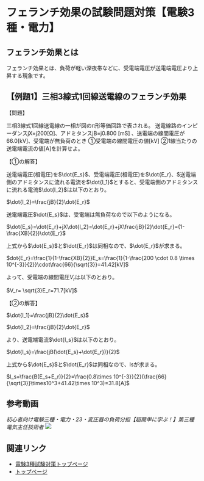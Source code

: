 # フェランチ効果の試験問題対策【電験3種・電力】

## フェランチ効果とは

フェランチ効果とは、負荷が軽い深夜帯などに、受電端電圧が送電端電圧より上昇する現象です。

## 【例題1】三相3線式1回線送電線のフェランチ効果

【問題】

三相3線式1回線送電線の一相が図のπ形等価回路で表される。
送電線路のインピーダンスjX=j200[Ω]、アドミタンスjB=j0.800 [mS] 、送電端の線間電圧が66.0[kV]、受電端が無負荷のとき ①受電端の線間電圧の値[kV] ②1線当たりの送電端電流の値[A]を計算せよ。

【①の解答】

送電端電圧(相電圧)を$\dot{E_s}$、受電端電圧(相電圧)を$\dot{E_r}、$送電端側のアドミタンスに流れる電流を$\dot{I_1}$とすると、受電端側のアドミタンスに流れる電流$\dot{I_2}$は以下のとおり。

$\dot{I_2}=\frac{jB}{2}\dot{E_r}$

送電端電圧$\dot{E_s}$は、受電端は無負荷なので以下のようになる。

$\dot{E_s}=\dot{E_r}+jX\dot{I_2}=\dot{E_r}+jX\frac{jB}{2}\dot{E_r}=(1-\frac{XB}{2})\dot{E_r}$

上式から$\dot{E_s}$と$\dot{E_r}$は同相なので、$\dot{E_r}$が求まる。

$dot{E_r}=\frac{1}{1-\frac{XB}{2}}E_s=\frac{1}{1-\frac{200 \cdot 0.8 \times 10^{-3}}{2}}\cdot\frac{66}{\sqrt{3}}=41.42[kV]$

よって、受電端の線間電圧$V_r$は以下のとおり。

$V_r= \sqrt{3}E_r=71.7[kV]$

【②の解答】

$\dot{I_1}=\frac{jB}{2}\dot{E_s}$

$\dot{I_2}=\frac{jB}{2}\dot{E_r}$

より、送電端電流$\dot{I_s}$は以下のとおり。

$\dot{I_s}=\frac{jB(\dot{E_s}+\dot{E_r})}{2}$


上式から$\dot{E_s}$と$\dot{E_r}$は同相なので、Isが求まる。

$I_s=\frac{B(E_s+E_r)}{2}=\frac{0.8\times 10^{-3}}{2}(\frac{66}{\sqrt{3}}\times10^3+41.42\times 10^3)=31.8[A]$


## 参考動画

*初心者向け電験三種・電力・23・変圧器の負荷分担【超簡単に学ぶ！】第三種電気主任技術者*
 [![](https://img.youtube.com/vi/-CJ1sk7Zuds/0.jpg)](https://www.youtube.com/watch?v=-CJ1sk7Zuds)


## 関連リンク

- [電験3種試験対策トップページ](../index.md)
- [トップページ](../../../index.md)